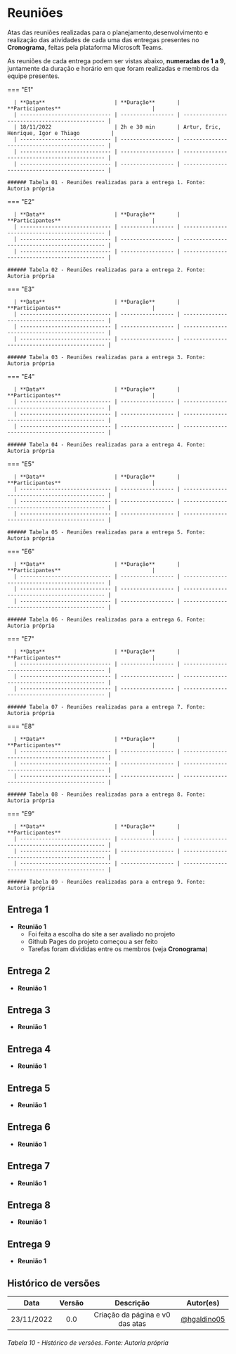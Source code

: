 # Reuniões

Atas das reuniões realizadas para o planejamento,desenvolvimento e realização das atividades de cada uma das entregas presentes no **Cronograma**, feitas pela plataforma Microsoft Teams.

As reuniões de cada entrega podem ser vistas abaixo, **numeradas de 1 a 9**, juntamente da duração e horário em que foram realizadas e membros da equipe presentes.

=== "E1"
          
      | **Data**                      | **Duração**       | **Participantes**                             |
      | ----------------------------- | ----------------- | --------------------------------------------- |
      | 18/11/2022                    | 2h e 30 min       | Artur, Eric, Henrique, Igor e Thiago          |    
      | ----------------------------- | ----------------- | --------------------------------------------- |
      | ----------------------------- | ----------------- | --------------------------------------------- | 
      | ----------------------------- | ----------------- | --------------------------------------------- | 

    ###### Tabela 01 - Reuniões realizadas para a entrega 1. Fonte: Autoria própria

=== "E2"
          
      | **Data**                      | **Duração**       | **Participantes**                             | 
      | ----------------------------- | ----------------- | --------------------------------------------- |
      | ----------------------------- | ----------------- | --------------------------------------------- | 
      | ----------------------------- | ----------------- | --------------------------------------------- |

    ###### Tabela 02 - Reuniões realizadas para a entrega 2. Fonte: Autoria própria
    
=== "E3"
          
      | **Data**                      | **Duração**       | **Participantes**                             |
      | ----------------------------- | ----------------- | --------------------------------------------- |
      | ----------------------------- | ----------------- | --------------------------------------------- |
      | ----------------------------- | ----------------- | --------------------------------------------- | 

    ###### Tabela 03 - Reuniões realizadas para a entrega 3. Fonte: Autoria própria

=== "E4"
          
      | **Data**                      | **Duração**       | **Participantes**                             | 
      | ----------------------------- | ----------------- | --------------------------------------------- |
      | ----------------------------- | ----------------- | --------------------------------------------- |
      | ----------------------------- | ----------------- | --------------------------------------------- | 

    ###### Tabela 04 - Reuniões realizadas para a entrega 4. Fonte: Autoria própria

=== "E5"
          
      | **Data**                      | **Duração**       | **Participantes**                             |
      | ----------------------------- | ----------------- | --------------------------------------------- |
      | ----------------------------- | ----------------- | --------------------------------------------- |
      | ----------------------------- | ----------------- | --------------------------------------------- |

    ###### Tabela 05 - Reuniões realizadas para a entrega 5. Fonte: Autoria própria

=== "E6"
          
      | **Data**                      | **Duração**       | **Participantes**                             |
      | ----------------------------- | ----------------- | --------------------------------------------- |
      | ----------------------------- | ----------------- | --------------------------------------------- |
      | ----------------------------- | ----------------- | --------------------------------------------- |

    ###### Tabela 06 - Reuniões realizadas para a entrega 6. Fonte: Autoria própria

=== "E7"
          
      | **Data**                      | **Duração**       | **Participantes**                             |
      | ----------------------------- | ----------------- | --------------------------------------------- |
      | ----------------------------- | ----------------- | --------------------------------------------- |
      | ----------------------------- | ----------------- | --------------------------------------------- |

    ###### Tabela 07 - Reuniões realizadas para a entrega 7. Fonte: Autoria própria

=== "E8"
          
      | **Data**                      | **Duração**       | **Participantes**                             |
      | ----------------------------- | ----------------- | --------------------------------------------- |
      | ----------------------------- | ----------------- | --------------------------------------------- |
      | ----------------------------- | ----------------- | --------------------------------------------- |

    ###### Tabela 08 - Reuniões realizadas para a entrega 8. Fonte: Autoria própria

=== "E9"
          
      | **Data**                      | **Duração**       | **Participantes**                             |
      | ----------------------------- | ----------------- | --------------------------------------------- | 
      | ----------------------------- | ----------------- | --------------------------------------------- | 
      | ----------------------------- | ----------------- | --------------------------------------------- |

    ###### Tabela 09 - Reuniões realizadas para a entrega 9. Fonte: Autoria própria


## Entrega 1

- **Reunião 1**
  - Foi feita a escolha do site a ser avaliado no projeto
  - Github Pages do projeto começou a ser feito
  - Tarefas foram divididas entre os membros (veja **Cronograma**)

## Entrega 2

- **Reunião 1**
## Entrega 3

- **Reunião 1**
## Entrega 4

- **Reunião 1**

## Entrega 5

- **Reunião 1**

## Entrega 6

- **Reunião 1**

## Entrega 7

- **Reunião 1**

## Entrega 8

- **Reunião 1**

## Entrega 9

- **Reunião 1**

## Histórico de versões

|    Data    | Versão |                           Descrição                           |                                            Autor(es)                                             |
| :--------: | :----: | :-----------------------------------------------------------: | :----------------------------------------------------------------------------------------------: |
| 23/11/2022 |  0.0   |             Criação da página e v0 das atas              | [@hgaldino05](https://github.com/hgaldino05) |


###### Tabela 10 - Histórico de versões. Fonte: Autoria própria